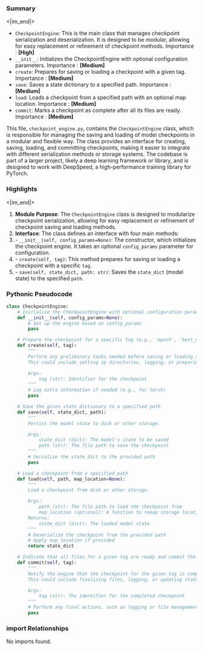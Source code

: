 

### Summary

<|im_end|>

* `CheckpointEngine`: This is the main class that manages checkpoint serialization and deserialization. It is designed to be modular, allowing for easy replacement or refinement of checkpoint methods. Importance : **[High]**
* `__init__`: Initializes the CheckpointEngine with optional configuration parameters. Importance : **[Medium]**
* `create`: Prepares for saving or loading a checkpoint with a given tag. Importance : **[Medium]**
* `save`: Saves a state dictionary to a specified path. Importance : **[Medium]**
* `load`: Loads a checkpoint from a specified path with an optional map location. Importance : **[Medium]** 
* `commit`: Marks a checkpoint as complete after all its files are ready. Importance : **[Medium]**

This file, `checkpoint_engine.py`, contains the `CheckpointEngine` class, which is responsible for managing the saving and loading of model checkpoints in a modular and flexible way. The class provides an interface for creating, saving, loading, and committing checkpoints, making it easier to integrate with different serialization methods or storage systems. The codebase is part of a larger project, likely a deep learning framework or library, and is designed to work with DeepSpeed, a high-performance training library for PyTorch.

### Highlights

<|im_end|>

1. **Module Purpose**: The `CheckpointEngine` class is designed to modularize checkpoint serialization, allowing for easy replacement or refinement of checkpoint saving and loading methods.
2. **Interface**: The class defines an interface with four main methods:
3. \- `__init__(self, config_params=None)`: The constructor, which initializes the checkpoint engine. It takes an optional `config_params` parameter for configuration.
4. \- `create(self, tag)`: This method prepares for saving or loading a checkpoint with a specific `tag`.
5. \- `save(self, state_dict, path: str)`: Saves the `state_dict` (model state) to the specified `path`.

### Pythonic Pseudocode

```python
class CheckpointEngine:
    # Initialize the CheckpointEngine with optional configuration parameters
    def __init__(self, config_params=None):
        # Set up the engine based on config_params
        pass

    # Prepare the checkpoint for a specific tag (e.g., 'epoch', 'best_model')
    def create(self, tag):
        """
        Perform any preliminary tasks needed before saving or loading a checkpoint.
        This could include setting up directories, logging, or preparing state.

        Args:
            tag (str): Identifier for the checkpoint
        """
        # Log extra information if needed (e.g., for torch)
        pass

    # Save the given state dictionary to a specified path
    def save(self, state_dict, path):
        """
        Persist the model state to disk or other storage.

        Args:
            state_dict (dict): The model's state to be saved
            path (str): The file path to save the checkpoint
        """
        # Serialize the state_dict to the provided path
        pass

    # Load a checkpoint from a specified path
    def load(self, path, map_location=None):
        """
        Load a checkpoint from disk or other storage.

        Args:
            path (str): The file path to load the checkpoint from
            map_location (optional): A function to remap storage locations (e.g., for GPU to CPU)
        Returns:
            state_dict (dict): The loaded model state
        """
        # Deserialize the checkpoint from the provided path
        # Apply map_location if provided
        return state_dict

    # Indicate that all files for a given tag are ready and commit the checkpoint
    def commit(self, tag):
        """
        Notify the engine that the checkpoint for the given tag is complete.
        This could include finalizing files, logging, or updating status.

        Args:
            tag (str): The identifier for the completed checkpoint
        """
        # Perform any final actions, such as logging or file management
        pass
```


### import Relationships

No imports found.
